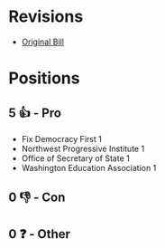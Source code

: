 # Revisions
* [Original Bill](1/)

# Positions
## 5 👍 - Pro
* Fix Democracy First 1
* Northwest Progressive Institute 1
* Office of Secretary of State 1
* Washington Education Association 1

## 0 👎 - Con

## 0 ❓ - Other
